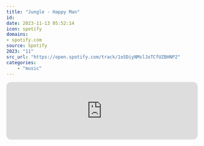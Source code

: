 ```yaml
---
title: "Jungle - Happy Man"
id: 
date: 2023-11-13 05:52:14
icon: spotify
domains:
- spotify.com
source: Spotify
2023: "11"
src_url: "https://open.spotify.com/track/1oSDiyNMslJoTCfUZBHNP2"
categories:
    - "music"
---
```

<iframe style="border-radius: 12px" width="100%" height="152" title="Spotify Embed: Happy Man" frameborder="0" allowfullscreen allow="autoplay; clipboard-write; encrypted-media; fullscreen; picture-in-picture" loading="lazy" src="https://open.spotify.com/embed/track/1oSDiyNMslJoTCfUZBHNP2?utm_source=oembed"></iframe>
